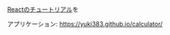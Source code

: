 [Reactのチュートリアル](https://reactjs.org/tutorial/tutorial.html)を

アプリケーション: https://yuki383.github.io/calculator/
